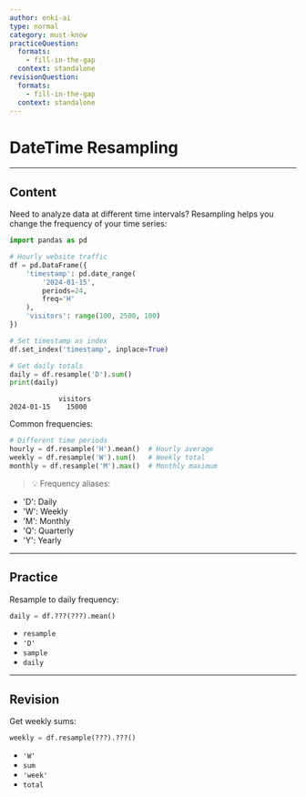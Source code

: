 ```yaml
---
author: enki-ai
type: normal
category: must-know
practiceQuestion:
  formats:
    - fill-in-the-gap
  context: standalone
revisionQuestion:
  formats:
    - fill-in-the-gap
  context: standalone
---
```


# DateTime Resampling

---

## Content

Need to analyze data at different time intervals? Resampling helps you change the frequency of your time series:

```python
import pandas as pd

# Hourly website traffic
df = pd.DataFrame({
    'timestamp': pd.date_range(
        '2024-01-15',
        periods=24,
        freq='H'
    ),
    'visitors': range(100, 2500, 100)
})

# Set timestamp as index
df.set_index('timestamp', inplace=True)

# Get daily totals
daily = df.resample('D').sum()
print(daily)
```
```
            visitors
2024-01-15    15000
```

Common frequencies:
```python
# Different time periods
hourly = df.resample('H').mean()  # Hourly average
weekly = df.resample('W').sum()   # Weekly total
monthly = df.resample('M').max()  # Monthly maximum
```

> 💡 Frequency aliases:
- 'D': Daily
- 'W': Weekly
- 'M': Monthly
- 'Q': Quarterly
- 'Y': Yearly

---

## Practice

Resample to daily frequency:

```python
daily = df.???(???).mean()
```

- `resample`
- `'D'`
- `sample`
- `daily`

---

## Revision

Get weekly sums:

```python
weekly = df.resample(???).???()
```

- `'W'`
- `sum`
- `'week'`
- `total` 